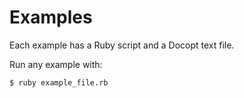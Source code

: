 Examples
==================================================

Each example has a Ruby script and a Docopt text file.

Run any example with:

    $ ruby example_file.rb

